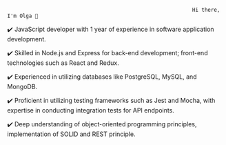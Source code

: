                                                                 Hi there, I'm Olga 👋
                                                                
✔️ JavaScript developer with 1 year of experience in software application development.   

✔️ Skilled in Node.js and Express for back-end development; front-end technologies such as React and Redux.   

✔️ Experienced in utilizing databases like PostgreSQL, MySQL, and MongoDB.

✔️ Proficient in utilizing testing frameworks such as Jest and Mocha, with expertise in conducting integration tests for API endpoints.

✔️ Deep understanding of object-oriented programming principles, implementation of SOLID and REST principle.

<!--
**olgagrinko-dev/olgagrinko-dev** is a ✨ _special_ ✨ repository because its `README.md` (this file) appears on your GitHub profile.

Here are some ideas to get you started:

- 🔭 I’m currently working on ...
- 🌱 I’m currently learning ...
- 👯 I’m looking to collaborate on ...
- 🤔 I’m looking for help with ...
- 💬 Ask me about ...
- 📫 How to reach me: ...
- 😄 Pronouns: ...
- ⚡ Fun fact: ...
-->
